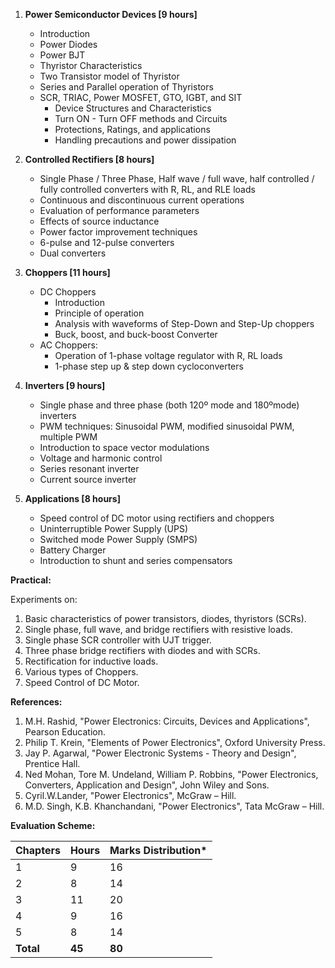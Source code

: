 1. **Power Semiconductor Devices [9 hours]**
    * Introduction
    * Power Diodes
    * Power BJT
    * Thyristor Characteristics
    * Two Transistor model of Thyristor
    * Series and Parallel operation of Thyristors
    * SCR, TRIAC, Power MOSFET, GTO, IGBT, and SIT
        * Device Structures and Characteristics
        * Turn ON - Turn OFF methods and Circuits
        * Protections, Ratings, and applications
        * Handling precautions and power dissipation

2. **Controlled Rectifiers [8 hours]**
    * Single Phase / Three Phase, Half wave / full wave, half controlled / fully controlled converters with R, RL, and RLE loads
    * Continuous and discontinuous current operations
    * Evaluation of performance parameters
    * Effects of source inductance
    * Power factor improvement techniques
    * 6-pulse and 12-pulse converters
    * Dual converters

3. **Choppers [11 hours]**
    * DC Choppers
        * Introduction
        * Principle of operation
        * Analysis with waveforms of Step-Down and Step-Up choppers
        * Buck, boost, and buck-boost Converter
    * AC Choppers:
        * Operation of 1-phase voltage regulator with R, RL loads
        * 1-phase step up & step down cycloconverters

4. **Inverters [9 hours]**
    * Single phase and three phase (both 120º mode and 180ºmode) inverters
    * PWM techniques: Sinusoidal PWM, modified sinusoidal PWM, multiple PWM
    * Introduction to space vector modulations
    * Voltage and harmonic control
    * Series resonant inverter
    * Current source inverter

5. **Applications [8 hours]**
    * Speed control of DC motor using rectifiers and choppers
    * Uninterruptible Power Supply (UPS)
    * Switched mode Power Supply (SMPS)
    * Battery Charger
    * Introduction to shunt and series compensators

**Practical:**

Experiments on:

1. Basic characteristics of power transistors, diodes, thyristors (SCRs).
2. Single phase, full wave, and bridge rectifiers with resistive loads.
3. Single phase SCR controller with UJT trigger.
4. Three phase bridge rectifiers with diodes and with SCRs.
5. Rectification for inductive loads.
6. Various types of Choppers.
7. Speed Control of DC Motor.

**References:**

1. M.H. Rashid, "Power Electronics: Circuits, Devices and Applications", Pearson Education.
2. Philip T. Krein, "Elements of Power Electronics", Oxford University Press.
3. Jay P. Agarwal, "Power Electronic Systems - Theory and Design", Prentice Hall.
4. Ned Mohan, Tore M. Undeland, William P. Robbins, "Power Electronics, Converters, Application and Design", John Wiley and Sons.
5. Cyril.W.Lander, "Power Electronics", McGraw – Hill.
6. M.D. Singh, K.B. Khanchandani, "Power Electronics", Tata McGraw – Hill.

**Evaluation Scheme:**

| Chapters  | Hours  | Marks Distribution* |
| --------- | ------ | ------------------- |
| 1         | 9      | 16                  |
| 2         | 8      | 14                  |
| 3         | 11     | 20                  |
| 4         | 9      | 16                  |
| 5         | 8      | 14                  |
| **Total** | **45** | **80**              |

